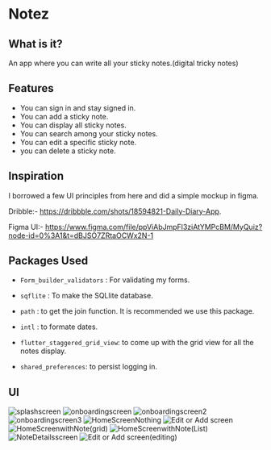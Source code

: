 # Notez

## What is it?
An app where you can write all your sticky notes.(digital tricky notes)

## Features
- You can sign in and stay signed in.
- You can add a sticky note.
- You can display all sticky notes.
- You can search among your sticky notes.
- You can edit a specific sticky note.
- you can delete a sticky note.

## Inspiration
I borrowed a few UI principles from here and did a simple mockup in figma.

Dribble:- https://dribbble.com/shots/18594821-Daily-Diary-App.

Figma UI:- https://www.figma.com/file/ppViAbJmpFl3ziAtYMPcBM/MyQuiz?node-id=0%3A1&t=dBJSO7ZRtaOCWx2N-1

## Packages Used
- `Form_builder_validators` : For validating my forms.

- `sqflite` : To make the SQLlite database.

- `path` : to get the join function. It is recommended we use this package.

- `intl` : to formate dates.

- `flutter_staggered_grid_view`: to come up with the grid view for all the notes display.

- `shared_preferences`: to persist logging in.


## UI

![splashscreen](https://user-images.githubusercontent.com/63997857/202676597-2e14f5ee-cf7d-45a0-a79d-4ab104814f93.png)
![onboardingscreen](https://user-images.githubusercontent.com/63997857/202676630-b76be8a9-f05a-4588-9e48-8609bcb85927.png)
![onboardingscreen2](https://user-images.githubusercontent.com/63997857/202676769-3ad6108c-d38f-405f-aef7-b96a34362908.png)
![onboardingscreen3](https://user-images.githubusercontent.com/63997857/202676789-61c0c4ab-7aa7-44f8-8880-78e7f07f7696.png)
![HomeScreenNothing](https://user-images.githubusercontent.com/63997857/202676833-c31022a0-ddda-4cbc-9e6c-4985d3b2a38f.png)
![Edit or Add screen](https://user-images.githubusercontent.com/63997857/202676895-87b01e65-6088-4fec-bf85-cc6a710789e6.png)
![HomeScreenwithNote(grid)](https://user-images.githubusercontent.com/63997857/202676940-0329e700-25a4-4461-b206-3e4f42c3e650.png)
![HomeScreenwithNote(List)](https://user-images.githubusercontent.com/63997857/202676973-85b526d6-7dad-47e5-a94c-7cbacfaa9105.png)
![NoteDetailsscreen](https://user-images.githubusercontent.com/63997857/202677046-91e058ec-4e29-4b81-9148-0229a0c302c6.png)
![Edit or Add screen(editing)](https://user-images.githubusercontent.com/63997857/202677086-c73a05ee-b04f-444e-a427-2f3b33ca5ef6.png)



